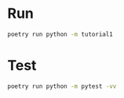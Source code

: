 # Run

```bash
poetry run python -m tutorial1
```

# Test

```bash
poetry run python -m pytest -vv
```

